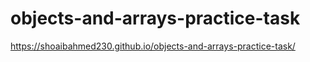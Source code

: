 # objects-and-arrays-practice-task
https://shoaibahmed230.github.io/objects-and-arrays-practice-task/
